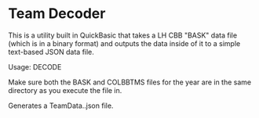 # Team Decoder

This is a utility built in QuickBasic that takes a LH CBB "BASK" data file (which is in a binary format) and outputs the data inside of it to a simple text-based JSON data file.

Usage: DECODE <year>

Make sure both the BASK and COLBBTMS files for the year are in the same directory as you execute the file in.

Generates a TeamData.<year>.json file.

